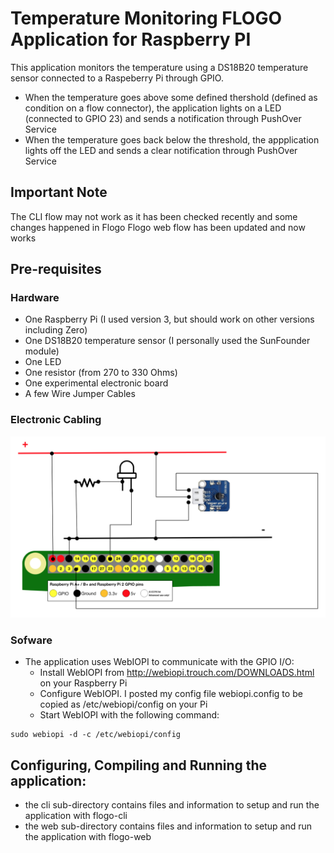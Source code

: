 # Temperature Monitoring FLOGO Application for Raspberry PI

This application monitors the temperature using a DS18B20 temperature sensor connected to a Raspeberry Pi through GPIO. 
* When the temperature goes above some defined thershold (defined as condition on a flow connector), the application lights on a LED (connected to GPIO 23) and sends a notification through PushOver Service
* When the temperature goes back below the threshold, the appplication lights off the LED and sends a clear notification through PushOver Service

## Important Note
The CLI flow may not work as it has been checked recently and some changes happened in Flogo
Flogo web flow has been updated and now works

## Pre-requisites

### Hardware
* One Raspberry Pi (I used version 3, but should work on other versions including Zero)
* One DS18B20 temperature sensor (I personally used the SunFounder module)
* One LED
* One resistor (from 270 to 330 Ohms)
* One experimental electronic board
* A few Wire Jumper Cables 

### Electronic Cabling

![Schema](https://github.com/ecarlier-tibco/flogo/blob/master/application/pitemp/electronic_wiring.png)

### Sofware
* The application uses WebIOPI to communicate with the GPIO I/O:
  * Install WebIOPI from http://webiopi.trouch.com/DOWNLOADS.html on your Raspberry Pi
  * Configure WebIOPI. I posted my config file webiopi.config to be copied as /etc/webiopi/config on your Pi
  * Start WebIOPI with the following command:
```
sudo webiopi -d -c /etc/webiopi/config
```
## Configuring, Compiling and Running the application:
* the cli sub-directory contains files and information  to setup and run the application with flogo-cli
* the web sub-directory contains files and information  to setup and run the application with flogo-web
